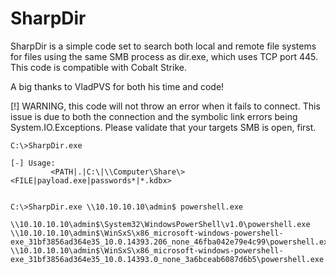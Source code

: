 # SharpDir
SharpDir is a simple code set to search both local and remote file systems for files using the same SMB process as dir.exe, which uses TCP port 445. This code is compatible with Cobalt Strike.

A big thanks to VladPVS for both his time and code!

[!] WARNING, this code will not throw an error when it fails to connect. This issue is due to both the connection and the symbolic link errors being System.IO.Exceptions. Please validate that your targets SMB is open, first.
```
C:\>SharpDir.exe

[-] Usage:
         <PATH|.|C:\|\\Computer\Share\> <FILE|payload.exe|passwords*|*.kdbx>


C:\>SharpDir.exe \\10.10.10.10\admin$ powershell.exe

\\10.10.10.10\admin$\System32\WindowsPowerShell\v1.0\powershell.exe
\\10.10.10.10\admin$\WinSxS\x86_microsoft-windows-powershell-exe_31bf3856ad364e35_10.0.14393.206_none_46fba042e79e4c99\powershell.exe
\\10.10.10.10\admin$\WinSxS\x86_microsoft-windows-powershell-exe_31bf3856ad364e35_10.0.14393.0_none_3a6bceab6087d6b5\powershell.exe

```
